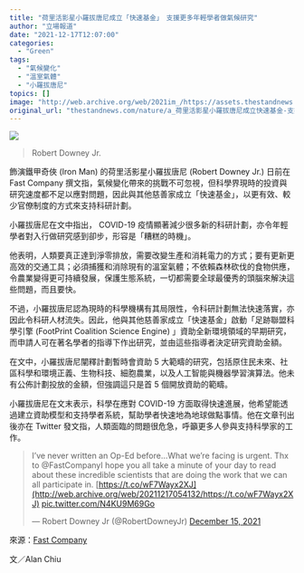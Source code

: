 ```yaml
---
title: "荷里活影星小羅拔唐尼成立「快速基金」　支援更多年輕學者做氣候研究"
author: "立場報道"
date: "2021-12-17T12:07:00"
categories:
  - "Green"
tags:
  - "氣候變化"
  - "溫室氣體"
  - "小羅拔唐尼"
topics: []
image: "http://web.archive.org/web/2021im_/https://assets.thestandnews.com/media/photos/Layer_0_Qqw9FvH.png"
original_url: "thestandnews.com/nature/a_荷里活影星小羅拔唐尼成立快速基金-支援更多年輕學者做氣候研究"
---
```

![](http://web.archive.org/web/2021im_/https://assets.thestandnews.com/media/photos/Layer_0_Qqw9FvH.png)
> Robert Downey Jr.

飾演鐵甲奇俠 (Iron Man) 的荷里活影星小羅拔唐尼 (Robert Downey Jr.) 日前在 Fast Company 撰文指，氣候變化帶來的挑戰不可忽視，但科學界現時的投資與研究速度都不足以應對問題，因此與其他慈善家成立「快速基金」，以更有效、較少官僚制度的方式來支持科研計劃。

小羅拔唐尼在文中指出， COVID-19 疫情顯著減少很多新的科研計劃，亦令年輕學者對入行做研究感到卻步，形容是「糟糕的時機」。

他表明，人類要真正達到淨零排放，需要改變生產和消耗電力的方式；要有更新更高效的交通工具；必須捕獲和消除現有的溫室氣體；不依賴森林砍伐的食物供應，令農業變得更可持續發展，保護生態系統，一切都需要全球最優秀的頭腦來解決這些問題，而且要快。

不過，小羅拔唐尼認為現時的科學機構有其局限性，令科研計劃無法快速落實，亦因此令科研人材流失。因此，他與其他慈善家成立「快速基金」啟動「足跡聯盟科學引擎 (FootPrint Coalition Science Engine) 」資助全新環境領域的早期研究，而申請人可在著名學者的指導下作出研究，並由這些指導者決定研究資助金額。

在文中，小羅拔唐尼闡釋計劃暫時會資助 5 大範疇的研究，包括原住民未來、社區科學和環境正義、生物科技、細胞農業，以及人工智能與機器學習演算法。他未有公佈計劃投放的金額，但強調這只是首 5 個開放資助的範疇。

小羅拔唐尼在文末表示，科學在應對 COVID-19 方面取得快速進展，他希望能透過建立資助模型和支持學者系統，幫助學者快速地為地球做點事情。他在文章刊出後亦在 Twitter 發文指，人類面臨的問題很危急，呼籲更多人參與支持科學家的工作。

> I’ve never written an Op-Ed before…What we’re facing is urgent. Thx to @FastCompanyI hope you all take a minute of your day to read about these incredible scientists that are doing the work that we can all participate in. [https://t.co/wF7Wayx2XJ](http://web.archive.org/web/20211217054132/https://t.co/wF7Wayx2XJ) [pic.twitter.com/N4KU9M69Go](http://web.archive.org/web/20211217054132/https://t.co/N4KU9M69Go)
> 
> — Robert Downey Jr (@RobertDowneyJr) [December 15, 2021](http://web.archive.org/web/20211217054132/https://twitter.com/RobertDowneyJr/status/1471162275926970368?ref_src=twsrc%5Etfw)

來源：[Fast Company](http://web.archive.org/web/20211217054132/https://www.fastcompany.com/90706338/robert-downey-jr-why-were-launching-science-fast-grants)

文／Alan Chiu